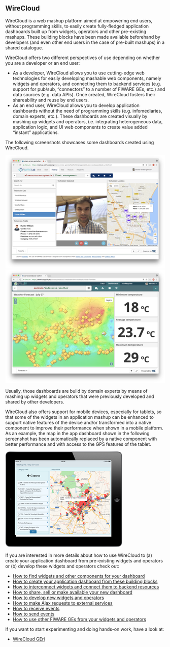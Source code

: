 <hr class="processing" style="display:none"/>
<h2>WireCloud</h2>

WireCloud is a web mashup platform aimed at empowering end users, without
programming skills, to easily create fully-fledged application dashboards built
up from widgets, operators and other pre-existing mashups. These building blocks
have been made available beforehand by developers (and even other end users in
the case of pre-built mashups) in a shared catalogue.

WireCloud offers two different perspectives of use depending on whether you are
a developer or an end user:

-   As a developer, WireCloud allows you to use cutting-edge web technologies
    for easily developing mashable web components, namely widgets and operators,
    and connecting them to backend services (e.g. support for pub/sub,
    “connectors” to a number of FIWARE GEs, etc.) and data sources (e.g. data
    APIs). Once created, WireCloud fosters their shareability and reuse by end
    users.
-   As an end user, WireCloud allows you to develop application dashboards
    without the need of programming skills (e.g. infomediaries, domain experts,
    etc.). These dashboards are created visually by mashing up widgets and
    operators, i.e. integrating heterogeneous data, application logic, and UI
    web components to create value added “instant” applications.

The following screenshots showcases some dashboards created using WireCloud.

![](images/sample-dashboard1.png) ![](images/sample-dashboard2.png)

Usually, those dashboards are build by domain experts by means of mashing up
widgets and operators that were previously developed and shared by other
developers.

WireCloud also offers support for mobile devices, especially for tablets, so
that some of the widgets in an application mashup can be enhanced to support
native features of the device and/or transformed into a native component to
improve their performance when shown in a mobile platform. As an example, the
map in the app dashboard shown in the following screenshot has been
automatically replaced by a native component with better performance and with
access to the GPS features of the tablet.

![](images/Creating-application-dashboards2.png)

If you are interested in more details about how to use WireCloud to (a) create
your application dashboard from pre-existing widgets and operators or (b)
develop these widgets and operators check out:

-   [How to find widgets and other components for your dashboard](how-to-find-widgets-and-other-components-for-your-dashboard.md)
-   [How to create your application dashboard from these building blocks](how-to-create-your-application-dashboard-from-these-building-blocks.md)
-   [How to interconnect widgets and connect them to backend resources](how-to-interconnect-widgets-and-connect-them-to-backend-resources.md)
-   [How to share, sell or make available your new dashboard](how-to-share-sell-or-make-available-your-new-dashboard.md)
-   [How to develop new widgets and operators](how-to-develop-new-widgets-and-operators.md)
-   [How to make Ajax requests to external services](how-to-make-ajax-requests-to-external-services.md)
-   [How to receive events](how-to-receive-events.md)
-   [How to send events](how-to-send-events.md)
-   [How to use other FIWARE GEs from your widgets and operators](how-to-use-other-fiware-ges-from-your-widgets-and-operators.md)

If you want to start experimenting and doing hands-on work, have a look at:

-   [WireCloud GEri](http://github.com/fiware/apps.wirecloud)
